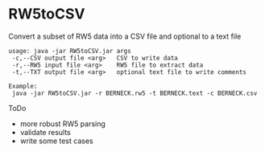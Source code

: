 # RW5toCSV
Convert a subset of RW5 data into a CSV file and optional to a text file
``````
usage: java -jar RW5toCSV.jar args
 -c,--CSV output file <arg>   CSV to write data
 -r,--RW5 input file <arg>    RW5 file to extract data
 -t,--TXT output file <arg>   optional text file to write comments
 
Example:
 java -jar RW5toCSV.jar -r BERNECK.rw5 -t BERNECK.text -c BERNECK.csv

``````

ToDo
* more robust RW5 parsing
* validate results
* write some test cases